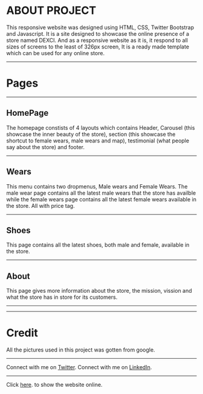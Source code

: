 # ABOUT PROJECT

This responsive website was designed using HTML, CSS, Twitter Bootstrap and Javascript. It is a site designed to showcase the online presence of a store named DEXCI. And as a responsive website as it is, it respond to all sizes of screens to the least of 326px screen, It is a ready made template which can be used for any online store.

----
# Pages
----
## HomePage

The homepage constists of 4 layouts which contains Header, Carousel (this showcase the inner beauty of the store), section (this showcase the shortcut to female wears, male wears and map), testimonial (what people say about the store) and footer.

-----

## Wears

This menu contains two dropmenus, Male wears and Female Wears. The male wear page contains all the latest male wears that the store has availble while the female wears page contains all the latest female wears available in the store. All with price tag.

----

## Shoes

This page contains all the latest shoes, both male and female, available in the store.

----

## About

This page gives more information about the store, the mission, vission and what the store has in store for its customers.

----
----

# Credit

All the pictures used in this project was gotten from google.

----
Connect with me on [Twitter](https://twitter.com/Mr_Art_officia).
Connect with me on [LinkedIn](https://www.linkedin.com/in/raphael-adegunle-131844182/).

----
Click [here](https://mr-art-coder.github.io/projectwork/myproject/). to show the website online.



